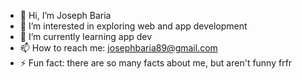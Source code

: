 - 👋 Hi, I’m Joseph Baria
- 👀 I’m interested in exploring web and app development
- 🌱 I’m currently learning app dev
- 📫 How to reach me: josephbaria89@gmail.com
- ⚡ Fun fact: there are so many facts about me, but aren't funny frfr

<!---
josephbaria24/josephbaria24 is a ✨ special ✨ repository because its `README.md` (this file) appears on your GitHub profile.
You can click the Preview link to take a look at your changes.
--->
